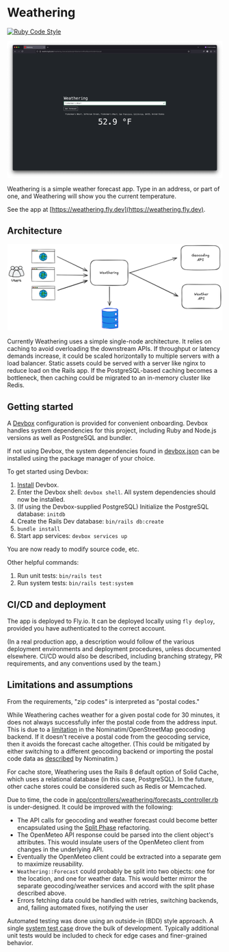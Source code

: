 # Weathering

[![Ruby Code Style](https://img.shields.io/badge/code_style-standard-brightgreen.svg)](https://github.com/standardrb/standard)

![alt text](doc/weathering-fishermans-wharf.png)

Weathering is a simple weather forecast app. Type in an address, or part of one, and Weathering will show you the current temperature.

See the app at [https://weathering.fly.dev](https://weathering.fly.dev).

## Architecture

![alt text](doc/weathering-architecture.png)

Currently Weathering uses a simple single-node architecture. It relies on
caching to avoid overloading the downstream APIs. If throughput or latency
demands increase, it could be scaled horizontally to multiple servers with a
load balancer. Static assets could be served with a server like nginx to reduce
load on the Rails app.  If the PostgreSQL-based caching becomes a bottleneck,
then caching could be migrated to an in-memory cluster like Redis.

## Getting started

A [Devbox](https://www.jetify.com/docs/devbox/) configuration is provided for
convenient onboarding. Devbox handles system dependencies for this project,
including Ruby and Node.js versions as well as PostgreSQL and bundler.

If not using Devbox, the system dependencies found in
[devbox.json](./devbox.json) can be installed using the package manager of your
choice.

To get started using Devbox:
1. [Install](https://www.jetify.com/docs/devbox/installing_devbox/) Devbox.
1. Enter the Devbox shell: `devbox shell`. All system dependencies should now be installed.
1. (If using the Devbox-supplied PostgreSQL) Initialize the PostgreSQL database: `initdb`
1. Create the Rails Dev database: `bin/rails db:create`
1. `bundle install`
1. Start app services: `devbox services up`

You are now ready to modify source code, etc.

Other helpful commands:
1. Run unit tests: `bin/rails test`
1. Run system tests: `bin/rails test:system`

## CI/CD and deployment

The app is deployed to Fly.io. It can be deployed locally using `fly deploy`,
provided you have authenticated to the correct account.

(In a real production app, a description would follow of the various deployment
environments and deployment procedures, unless documented elsewhere. CI/CD would
also be described, including branching strategy, PR requirements, and any
conventions used by the team.)

## Limitations and assumptions

From the requirements, "zip codes" is interpreted as "postal codes."

While Weathering caches weather for a given postal code for 30 minutes, it does
not always successfully infer the postal code from the address input. This is
due to a
[limitation](https://nominatim.org/release-docs/latest/customize/Postcodes/) in
the Nominatim/OpenStreetMap geocoding backend. If it doesn't receive a postal
code from the geocoding service, then it avoids the forecast cache altogether.
(This could be mitigated by either switching to a different geocoding backend or
importing the postal code data as
[described](https://nominatim.org/release-docs/latest/customize/Postcodes/) by
Nominatim.)

For cache store, Weathering uses the Rails 8 default option of Solid Cache,
which uses a relational database (in this case, PostgreSQL). In the future,
other cache stores could be considered such as Redis or Memcached.

Due to time, the code in
[app/controllers/weathering/forecasts_controller.rb](./app/controllers/weathering/forecasts_controller.rb)
is under-designed. It could be improved with the following:
- The API calls for geocoding and weather forecast could become better
encapsulated using the [Split
Phase](https://martinfowler.com/articles/refactoring-dependencies.html#SplitPhase)
refactoring.
- The OpenMeteo API response could be parsed into the client object's
attributes. This would insulate users of the OpenMeteo client from changes in
the underlying API.
- Eventually the OpenMeteo client could be extracted into a separate gem to
maximize reusability.
- `Weathering::Forecast` could probably be split into two objects: one for the
location, and one for weather data. This would better mirror the separate
geocoding/weather services and accord with the split phase described above.
- Errors fetching data could be handled with retries, switching backends, and,
failing automated fixes, notifying the user

Automated testing was done using an outside-in (BDD) style approach. A single
[system test case](./test/system/forecasts_test.rb) drove the bulk of
development. Typically additional unit tests would be included to check for edge
cases and finer-grained behavior.
